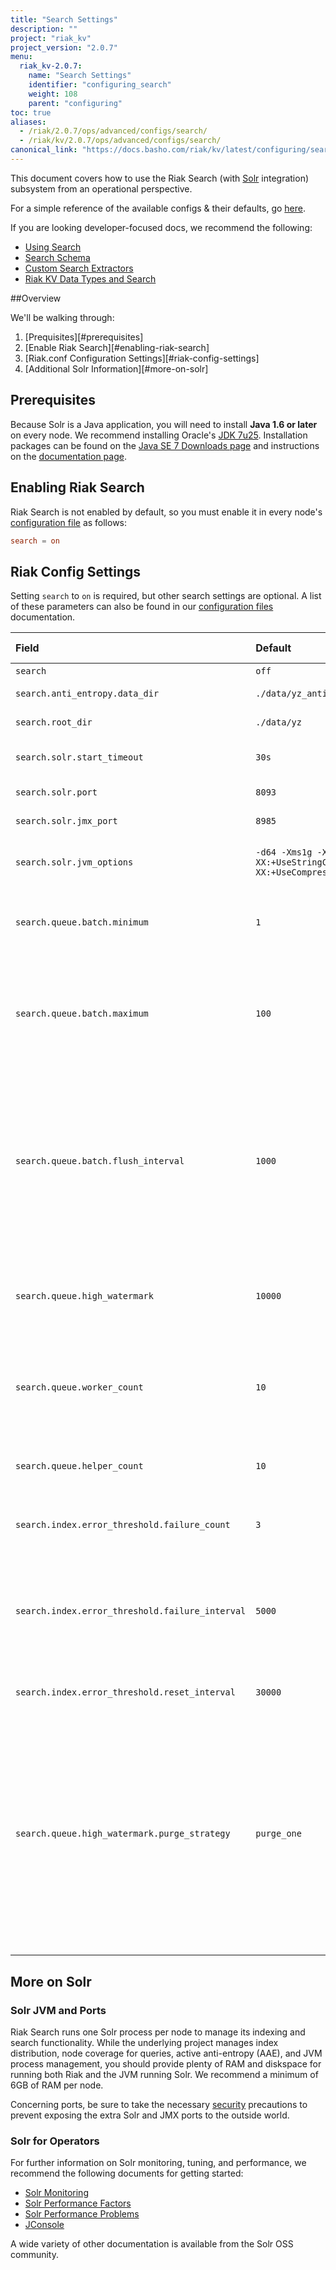 ```yaml
---
title: "Search Settings"
description: ""
project: "riak_kv"
project_version: "2.0.7"
menu:
  riak_kv-2.0.7:
    name: "Search Settings"
    identifier: "configuring_search"
    weight: 108
    parent: "configuring"
toc: true
aliases:
  - /riak/2.0.7/ops/advanced/configs/search/
  - /riak/kv/2.0.7/ops/advanced/configs/search/
canonical_link: "https://docs.basho.com/riak/kv/latest/configuring/search"
---
```


[usage search]: /riak/kv/2.0.7/developing/usage/search
[usage search schema]: /riak/kv/2.0.7/developing/usage/search-schemas
[usage search data types]: /riak/kv/2.0.7/developing/usage/searching-data-types
[usage custom extractors]: /riak/kv/2.0.7/developing/usage/custom-extractors
[config reference]: /riak/kv/2.0.7/configuring/reference
[config reference#search]: /riak/kv/2.0.7/configuring/reference/#search
[glossary aae]: /riak/kv/2.0.7/learn/glossary/#active-anti-entropy-aae
[security index]: /riak/kv/2.0.7/using/security/


This document covers how to use the Riak Search (with
[Solr](http://lucene.apache.org/solr/) integration) subsystem from an
operational perspective. 

For a simple reference of the available configs & their defaults, go [here][config reference#search].

If you are looking developer-focused docs, we recommend the following:

* [Using Search][usage search]
* [Search Schema][usage search schema]
* [Custom Search Extractors][usage custom extractors]
* [Riak KV Data Types and Search][usage search data types]

##Overview

We'll be walking through:

1. [Prequisites][#prerequisites]
2. [Enable Riak Search][#enabling-riak-search]
3. [Riak.conf Configuration Settings][#riak-config-settings]
4. [Additional Solr Information][#more-on-solr]


## Prerequisites 

Because Solr is a Java application, you will need to install **Java 1.6
or later** on every node. We recommend installing Oracle's [JDK
7u25](http://www.oracle.com/technetwork/java/javase/7u25-relnotes-1955741.html).
Installation packages can be found on the [Java SE 7 Downloads
page](http://www.oracle.com/technetwork/java/javase/downloads/java-archive-downloads-javase7-521261.html#jre-7u25-oth-JPR)
and instructions on the [documentation
page](http://www.oracle.com/technetwork/java/javase/documentation/index.html).


## Enabling Riak Search

Riak Search is not enabled by default, so you must enable it in every
node's [configuration file][config reference] as follows:

```riak.conf
search = on
```


## Riak Config Settings

Setting `search` to `on` is required, but other search settings are
optional. A list of these parameters can also be found in our
[configuration files][config reference#search] documentation.

Field | Default | Valid values | Description
:-----|:--------|:-------------|:-----------
`search` | `off` | `on` or `off` | Enable or disable Search
`search.anti_entropy.data_dir` | `./data/yz_anti_entropy` | Directory | The directory in which Riak Search stores files related to [active anti-entropy][glossary aae]
`search.root_dir` | `./data/yz` | Directory | The root directory in which index data and configuration is stored
`search.solr.start_timeout` | `30s` | Integer with time units (eg. 2m) | How long Riak will wait for Solr to start (attempts twice before shutdown). Values lower than 1s will be rounded up to 1s.
`search.solr.port` | `8093` | Integer | The port number to which Solr binds (note: binds on every interface)
`search.solr.jmx_port` | `8985` | Integer | The port number to which Solr JMX (note: binds on every interface)
`search.solr.jvm_options` | `-d64 -Xms1g -Xmx1g -XX:+UseStringCache -XX:+UseCompressedOops` | Java command-line arguments | The options to pass to the Solr JVM. Non-standard options, e.g. `-XX`, may not be portable across JVM implementations.
`search.queue.batch.minimum` | `1` | Integer | The minimum batch size, in number of Riak objects. Any batches that are smaller than this amount will not be immediately flushed to Solr, but are guaranteed to be flushed within the `search.queue.batch.flush_interval`.
`search.queue.batch.maximum`| `100` | Integer | The maximim batch size, in number of Riak objects. Any batches that are larger than this amount will be split, where the first `search.queue.batch.maximum` objects will be flushed to Solr and the remaining objects enqueued for that index will be retained until the next batch is delivered. This parameter ensures that at most `search.queue.batch.maximum` objects will be delivered into Solr in any given request.
`search.queue.batch.flush_interval` | `1000` | `ms`, `s`, `m`, `h` | The maximum delay between notification to flush batches to Solr. This setting is used to increase or decrease the frequency of batch delivery into Solr, specifically for relatively low-volume input into Riak. This setting ensures that data will be delivered into Solr in accordance with the `search.queue.batch.minimum` and `search.queue.batch.maximum` settings within the specified interval. Batches that are smaller than `search.queue.batch.minimum` will be delivered to Solr within this interval. This setting will generally have no effect on heavily loaded systems. You may use any time unit; the default is in milliseconds.
`search.queue.high_watermark` | `10000` | Integer | The queue high water mark. If the total number of queued messages in a Solrq worker instance exceed this limit, then the calling vnode will be blocked until the total number falls below this limit. This parameter exercises flow control between Riak and the Riak Search batching subsystem, if writes into Solr start to fall behind.
`search.queue.worker_count` | `10` | Integer | The number of Solr queue workers to instantiate. Solr queue workers are responsible for enqueing objects for insertion or update into Solr. Increasing the number of Solrq workers distributes the queuing of objects and can lead to greater throughput under high load, potentially at the expense of smaller batch sizes.
`search.queue.helper_count` | `10` | Integer | The number of Solr queue helpers to instantiate. Solr queue helpers are responsible for delivering batches of data into Solr. Increasing the number of Solrq helpers will increase concurrent writes into Solr.
`search.index.error_threshold.failure_count` | `3` | Integer | The number of failures encountered while updating a search index within `search.queue.error_threshold.failure_interval` before Riak will skip updates to that index.
`search.index.error_threshold.failure_interval` | `5000` | Milliseconds | The window of time during which `search.queue.error_threshold.failure_count` failures will cause Riak to skip updates to a search index. If `search.queue.error_threshold.failure_count` errors have occurred within this interval on a given search index, then Riak will skip updates to that index until the `search.queue.error_threshold.reset_interval` has passed.
`search.index.error_threshold.reset_interval` | `30000` | Milliseconds | The amount of time it takes for updates to a given search index to resume/refresh once Riak has started skipping update operations.
`search.queue.high_watermark.purge_strategy` | `purge_one` | `purge_one`, `purge_index`, `purge_all`, or `off` | The strategy for how we handle purging when we hit the `search.queue.high_watermark`. The options: <br> * `purge_one` removes the oldest item on the queue from an erroring (references to fuses blown in the code) index in order to get below the `search.queue.high_watermark`,</br> <br> * `purge_index` removes all items associated with one random erroring (references to fuses blown in the code) index in order to get below the `search.queue.high_watermark`,</br> <br> * `purge_all` removes all items associated with all erroring (references to fuses blown in the code) indices in order to get below the `search.queue.high_watermark`, and</br> <br> *`off` disables purging.</br>


## More on Solr
### Solr JVM and Ports

Riak Search runs one Solr process per node to manage its indexing and
search functionality. While the underlying project manages
index distribution, node coverage for queries, active anti-entropy
(AAE), and JVM process management, you should provide plenty of RAM and diskspace for running both Riak and the JVM running Solr. We recommend a minimum of 6GB of RAM per node.

Concerning ports, be sure to take the necessary [security][security index] precautions to prevent exposing the extra Solr and JMX ports
to the outside world.

### Solr for Operators

For further information on Solr monitoring, tuning, and performance, we
recommend the following documents for getting started:

* [Solr Monitoring](https://wiki.apache.org/solr/SolrMonitoring)
* [Solr Performance
    Factors](https://wiki.apache.org/solr/SolrPerformanceFactors)
* [Solr Performance
    Problems](https://wiki.apache.org/solr/SolrPerformanceProblems)
* [JConsole](http://docs.oracle.com/javase/7/docs/technotes/guides/management/jconsole.html)

A wide variety of other documentation is available from the Solr OSS
community.
